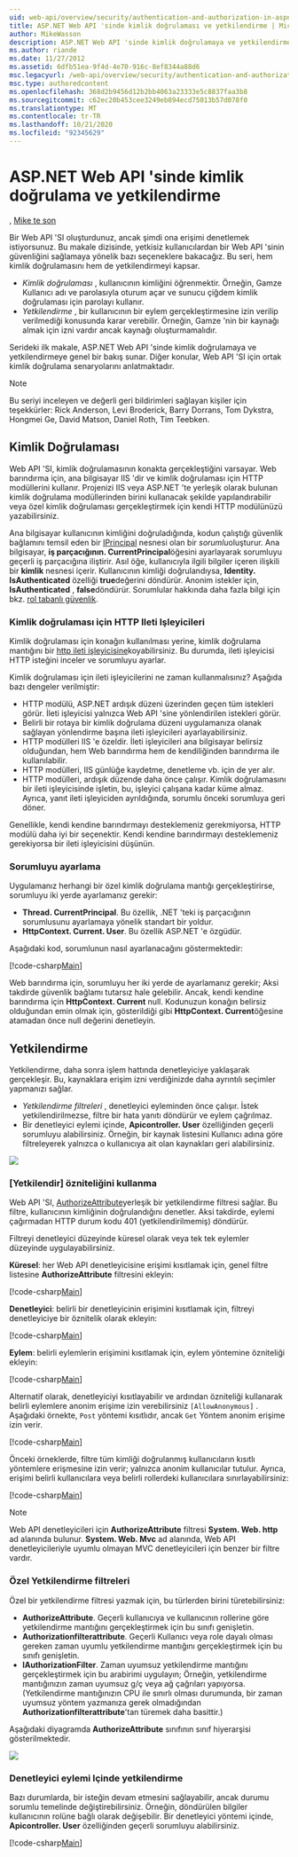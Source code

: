 ```yaml
---
uid: web-api/overview/security/authentication-and-authorization-in-aspnet-web-api
title: ASP.NET Web API 'sinde kimlik doğrulaması ve yetkilendirme | Microsoft Docs
author: MikeWasson
description: ASP.NET Web API 'sinde kimlik doğrulamaya ve yetkilendirmeye genel bir bakış sunar.
ms.author: riande
ms.date: 11/27/2012
ms.assetid: 6dfb51ea-9f4d-4e70-916c-8ef8344a88d6
msc.legacyurl: /web-api/overview/security/authentication-and-authorization-in-aspnet-web-api
msc.type: authoredcontent
ms.openlocfilehash: 368d2b9456d12b2bb4063a23333e5c8837faa3b8
ms.sourcegitcommit: c62ec20b453cee3249eb894ecd75013b57d078f0
ms.translationtype: MT
ms.contentlocale: tr-TR
ms.lasthandoff: 10/21/2020
ms.locfileid: "92345629"
---
```

# <a name="authentication-and-authorization-in-aspnet-web-api"></a>ASP.NET Web API 'sinde kimlik doğrulama ve yetkilendirme

, [Mike te son](https://github.com/MikeWasson)

Bir Web API 'SI oluşturdunuz, ancak şimdi ona erişimi denetlemek istiyorsunuz. Bu makale dizisinde, yetkisiz kullanıcılardan bir Web API 'sinin güvenliğini sağlamaya yönelik bazı seçeneklere bakacağız. Bu seri, hem kimlik doğrulamasını hem de yetkilendirmeyi kapsar.

- *Kimlik doğrulaması* , kullanıcının kimliğini öğrenmektir. Örneğin, Gamze Kullanıcı adı ve parolasıyla oturum açar ve sunucu çiğdem kimlik doğrulaması için parolayı kullanır.
- *Yetkilendirme* , bir kullanıcının bir eylem gerçekleştirmesine izin verilip verilmediği konusunda karar verebilir. Örneğin, Gamze 'nin bir kaynağı almak için izni vardır ancak kaynağı oluşturmamalıdır.

Serideki ilk makale, ASP.NET Web API 'sinde kimlik doğrulamaya ve yetkilendirmeye genel bir bakış sunar. Diğer konular, Web API 'SI için ortak kimlik doğrulama senaryolarını anlatmaktadır.

> [!NOTE]
> Bu seriyi inceleyen ve değerli geri bildirimleri sağlayan kişiler için teşekkürler: Rick Anderson, Levi Broderick, Barry Dorrans, Tom Dykstra, Hongmei Ge, David Matson, Daniel Roth, Tim Teebken.

## <a name="authentication"></a>Kimlik Doğrulaması

Web API 'SI, kimlik doğrulamasının konakta gerçekleştiğini varsayar. Web barındırma için, ana bilgisayar IIS 'dir ve kimlik doğrulaması için HTTP modüllerini kullanır. Projenizi IIS veya ASP.NET 'te yerleşik olarak bulunan kimlik doğrulama modüllerinden birini kullanacak şekilde yapılandırabilir veya özel kimlik doğrulaması gerçekleştirmek için kendi HTTP modülünüzü yazabilirsiniz.

Ana bilgisayar kullanıcının kimliğini doğruladığında, kodun çalıştığı güvenlik bağlamını temsil eden bir [IPrincipal](https://msdn.microsoft.com/library/System.Security.Principal.IPrincipal.aspx) nesnesi olan bir *sorumlu*oluşturur. Ana bilgisayar, **iş parçacığının. CurrentPrincipal**öğesini ayarlayarak sorumluyu geçerli iş parçacığına iliştirir. Asıl öğe, kullanıcıyla ilgili bilgiler içeren ilişkili bir **kimlik** nesnesi içerir. Kullanıcının kimliği doğrulandıysa, **Identity. IsAuthenticated** özelliği **true**değerini döndürür. Anonim istekler için, **IsAuthenticated** , **false**döndürür. Sorumlular hakkında daha fazla bilgi için bkz. [rol tabanlı güvenlik](https://msdn.microsoft.com/library/shz8h065.aspx).

### <a name="http-message-handlers-for-authentication"></a>Kimlik doğrulaması için HTTP Ileti Işleyicileri

Kimlik doğrulaması için konağın kullanılması yerine, kimlik doğrulama mantığını bir [http ileti işleyicisine](../advanced/http-message-handlers.md)koyabilirsiniz. Bu durumda, ileti işleyicisi HTTP isteğini inceler ve sorumluyu ayarlar.

Kimlik doğrulaması için ileti işleyicilerini ne zaman kullanmalısınız? Aşağıda bazı dengeler verilmiştir:

- HTTP modülü, ASP.NET ardışık düzeni üzerinden geçen tüm istekleri görür. İleti işleyicisi yalnızca Web API 'sine yönlendirilen istekleri görür.
- Belirli bir rotaya bir kimlik doğrulama düzeni uygulamanıza olanak sağlayan yönlendirme başına ileti işleyicileri ayarlayabilirsiniz.
- HTTP modülleri IIS 'e özeldir. İleti işleyicileri ana bilgisayar belirsiz olduğundan, hem Web barındırma hem de kendiliğinden barındırma ile kullanılabilir.
- HTTP modülleri, IIS günlüğe kaydetme, denetleme vb. için de yer alır.
- HTTP modülleri, ardışık düzende daha önce çalışır. Kimlik doğrulamasını bir ileti işleyicisinde işletin, bu, işleyici çalışana kadar küme almaz. Ayrıca, yanıt ileti işleyiciden ayrıldığında, sorumlu önceki sorumluya geri döner.

Genellikle, kendi kendine barındırmayı desteklemeniz gerekmiyorsa, HTTP modülü daha iyi bir seçenektir. Kendi kendine barındırmayı desteklemeniz gerekiyorsa bir ileti işleyicisini düşünün.

### <a name="setting-the-principal"></a>Sorumluyu ayarlama

Uygulamanız herhangi bir özel kimlik doğrulama mantığı gerçekleştirirse, sorumluyu iki yerde ayarlamanız gerekir:

- **Thread. CurrentPrincipal**. Bu özellik, .NET 'teki iş parçacığının sorumlusunu ayarlamaya yönelik standart bir yoldur.
- **HttpContext. Current. User**. Bu özellik ASP.NET 'e özgüdür.

Aşağıdaki kod, sorumlunun nasıl ayarlanacağını göstermektedir:

[!code-csharp[Main](authentication-and-authorization-in-aspnet-web-api/samples/sample1.cs)]

Web barındırma için, sorumluyu her iki yerde de ayarlamanız gerekir; Aksi takdirde güvenlik bağlamı tutarsız hale gelebilir. Ancak, kendi kendine barındırma için **HttpContext. Current** null. Kodunuzun konağın belirsiz olduğundan emin olmak için, gösterildiği gibi **HttpContext. Current**öğesine atamadan önce null değerini denetleyin.

## <a name="authorization"></a>Yetkilendirme

Yetkilendirme, daha sonra işlem hattında denetleyiciye yaklaşarak gerçekleşir. Bu, kaynaklara erişim izni verdiğinizde daha ayrıntılı seçimler yapmanızı sağlar.

- *Yetkilendirme filtreleri* , denetleyici eyleminden önce çalışır. İstek yetkilendirilmezse, filtre bir hata yanıtı döndürür ve eylem çağrılmaz.
- Bir denetleyici eylemi içinde, **Apicontroller. User** özelliğinden geçerli sorumluyu alabilirsiniz. Örneğin, bir kaynak listesini Kullanıcı adına göre filtreleyerek yalnızca o kullanıcıya ait olan kaynakları geri alabilirsiniz.

![](authentication-and-authorization-in-aspnet-web-api/_static/image1.png)

<a id="auth3"></a>
### <a name="using-the-authorize-attribute"></a>[Yetkilendir] özniteliğini kullanma

Web API 'SI, [AuthorizeAttribute](https://msdn.microsoft.com/library/system.web.http.authorizeattribute.aspx)yerleşik bir yetkilendirme filtresi sağlar. Bu filtre, kullanıcının kimliğinin doğrulandığını denetler. Aksi takdirde, eylemi çağırmadan HTTP durum kodu 401 (yetkilendirilmemiş) döndürür.

Filtreyi denetleyici düzeyinde küresel olarak veya tek tek eylemler düzeyinde uygulayabilirsiniz.

**Küresel**: her Web API denetleyicisine erişimi kısıtlamak için, genel filtre listesine **AuthorizeAttribute** filtresini ekleyin:

[!code-csharp[Main](authentication-and-authorization-in-aspnet-web-api/samples/sample2.cs)]

**Denetleyici**: belirli bir denetleyicinin erişimini kısıtlamak için, filtreyi denetleyiciye bir öznitelik olarak ekleyin:

[!code-csharp[Main](authentication-and-authorization-in-aspnet-web-api/samples/sample3.cs)]

**Eylem**: belirli eylemlerin erişimini kısıtlamak için, eylem yöntemine özniteliği ekleyin:

[!code-csharp[Main](authentication-and-authorization-in-aspnet-web-api/samples/sample4.cs)]

Alternatif olarak, denetleyiciyi kısıtlayabilir ve ardından özniteliği kullanarak belirli eylemlere anonim erişime izin verebilirsiniz `[AllowAnonymous]` . Aşağıdaki örnekte, `Post` yöntemi kısıtlıdır, ancak `Get` Yöntem anonim erişime izin verir.

[!code-csharp[Main](authentication-and-authorization-in-aspnet-web-api/samples/sample5.cs)]

Önceki örneklerde, filtre tüm kimliği doğrulanmış kullanıcıların kısıtlı yöntemlere erişmesine izin verir; yalnızca anonim kullanıcılar tutulur. Ayrıca, erişimi belirli kullanıcılara veya belirli rollerdeki kullanıcılara sınırlayabilirsiniz:

[!code-csharp[Main](authentication-and-authorization-in-aspnet-web-api/samples/sample6.cs)]

> [!NOTE]
> Web API denetleyicileri için **AuthorizeAttribute** filtresi **System. Web. http** ad alanında bulunur. **System. Web. Mvc** ad alanında, Web API denetleyicileriyle uyumlu olmayan MVC denetleyicileri için benzer bir filtre vardır.

### <a name="custom-authorization-filters"></a>Özel Yetkilendirme filtreleri

Özel bir yetkilendirme filtresi yazmak için, bu türlerden birini türetebilirsiniz:

- **AuthorizeAttribute**. Geçerli kullanıcıya ve kullanıcının rollerine göre yetkilendirme mantığını gerçekleştirmek için bu sınıfı genişletin.
- **Authorizationfilterattribute**. Geçerli Kullanıcı veya role dayalı olması gereken zaman uyumlu yetkilendirme mantığını gerçekleştirmek için bu sınıfı genişletin.
- **IAuthorizationFilter**. Zaman uyumsuz yetkilendirme mantığını gerçekleştirmek için bu arabirimi uygulayın; Örneğin, yetkilendirme mantığınızın zaman uyumsuz g/ç veya ağ çağrıları yapıyorsa. (Yetkilendirme mantığınızın CPU ile sınırlı olması durumunda, bir zaman uyumsuz yöntem yazmanıza gerek olmadığından **Authorizationfilterattribute**'tan türemek daha basittir.)

Aşağıdaki diyagramda **AuthorizeAttribute** sınıfının sınıf hiyerarşisi gösterilmektedir.

![](authentication-and-authorization-in-aspnet-web-api/_static/image2.png)

### <a name="authorization-inside-a-controller-action"></a>Denetleyici eylemi Içinde yetkilendirme

Bazı durumlarda, bir isteğin devam etmesini sağlayabilir, ancak durumu sorumlu temelinde değiştirebilirsiniz. Örneğin, döndürülen bilgiler kullanıcının rolüne bağlı olarak değişebilir. Bir denetleyici yöntemi içinde, **Apicontroller. User** özelliğinden geçerli sorumluyu alabilirsiniz.

[!code-csharp[Main](authentication-and-authorization-in-aspnet-web-api/samples/sample7.cs)]
